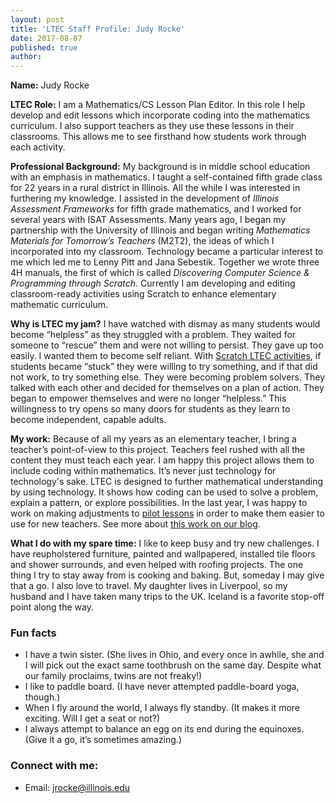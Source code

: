 ```yaml
---
layout: post
title: 'LTEC Staff Profile: Judy Rocke'
date: 2017-08-07
published: true
author:
---
```



**Name:** Judy Rocke

**LTEC Role:** I am a Mathematics/CS Lesson Plan Editor. In this role I help develop and edit lessons which incorporate coding into the mathematics curriculum. I also support teachers as they use these lessons in their classrooms. This allows me to see firsthand how students work through each activity. 


**Professional Background:** My background is in middle school education with an emphasis in mathematics. I taught a self-contained fifth grade class for 22 years in a rural district in Illinois. All the while I was interested in furthering my knowledge. I assisted in the development of *Illinois Assessment Frameworks* for fifth grade mathematics, and I worked for several years with ISAT Assessments. Many years ago, I began my partnership with the University of Illinois and began writing *Mathematics Materials for Tomorrow’s Teachers* (M2T2), the ideas of which I incorporated into my classroom. Technology became a particular interest to me which led me to Lenny Pitt and Jana Sebestik. Together we wrote three 4H manuals, the first of which is called *Discovering Computer Science & Programming through Scratch*. Currently I am developing and editing classroom-ready activities using Scratch to enhance elementary mathematic curriculum.


<!--excerpt-->

**Why is LTEC my jam?** I have watched with dismay as many students would become “helpless” as they struggled with a problem. They waited for someone to “rescue” them and were not willing to persist. They gave up too easily. I wanted them to become self reliant. With [Scratch LTEC activities](http://blog.everydaycomputing.org/2017/08/10/resource-release/), if students became “stuck” they were willing to try something, and if that did not work, to try something else. They were becoming problem solvers. They talked with each other and decided for themselves on a plan of action. They began to empower themselves and were no longer “helpless.” This willingness to try opens so many doors for students as they learn to become independent, capable adults.

**My work:** Because of all my years as an elementary teacher, I bring a teacher’s point-of-view to this project. Teachers feel rushed with all the content they must teach each year. I am happy this project allows them to include coding within mathematics. It’s never just technology for technology's sake. LTEC is designed to further mathematical understanding by using technology. It shows how coding can be used to solve a problem, explain a pattern, or explore possibilities. In the last year, I was happy to work on making adjustments to [pilot lessons](http://blog.everydaycomputing.org/2017/08/26/resource-release-4/) in order to make them easier to use for new teachers. See more about [this work on our blog](http://blog.everydaycomputing.org/2017/08/10/resource-release/).

**What I do with my spare time:** I like to keep busy and try new challenges. I have reupholstered furniture, painted and wallpapered, installed tile floors and shower surrounds, and even helped with roofing projects. The one thing I try to stay away from is cooking and baking. But, someday I may give that a go. I also love to travel. My daughter lives in Liverpool, so my husband and I have taken many trips to the UK. Iceland is a favorite stop-off point along the way.

### Fun facts ###
* I have a twin sister. (She lives in Ohio, and every once in awhile, she and I will pick out the exact same toothbrush on the same day. Despite what our family proclaims, twins are not freaky!)
* I like to paddle board. (I have never attempted paddle-board yoga, though.) 
* When I fly around the world, I always fly standby. (It makes it more exciting. Will I get a seat or not?)
* I always attempt to balance an egg on its end during the equinoxes. (Give it a go, it’s sometimes amazing.) 

### Connect with me: ###
* Email: jrocke@illinois.edu
